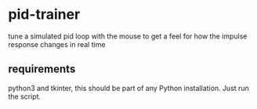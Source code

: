 # pid-trainer
tune a simulated pid loop with the mouse to get a feel for how the impulse response changes in real time

## requirements
python3 and tkinter, this should be part of any Python installation. Just run the script.
